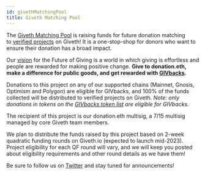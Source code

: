 ```yaml
---
id: givethMatchingPool
title: Giveth Matching Pool
---
```


The [Giveth Matching Pool](https://giveth.io/project/Giveth-Matching-Pool-0) is raising funds for future donation matching to [verified projects](https://docs.giveth.io/dapps/projectVerification/) on Giveth! It is a one-stop-shop for donors who want to ensure their donation has a broad impact.

Our [vision](https://docs.giveth.io/whatisgiveth/) for the Future of Giving is a world in which giving is effortless and people are rewarded for making positive change. **Give to donation.eth, make a difference for public goods, and get rewarded with **[**GIVbacks**](https://medium.com/giveth/what-if-giving-gave-back-using-web3-to-evolve-philanthropy-a8500b7636ce)**.**

Donations to this project on any of our supported chains (Mainnet, Gnosis, Optimism and Polygon) are eligible for GIVbacks, and 100% of the funds collected will be distributed to verified projects on Giveth. *Note: only donations in tokens on the *[*GIVbacks token list*](https://forum.giveth.io/t/givbacks-token-list/253)* are eligible for GIVbacks.*

The recipient of this project is our donation.eth multisig, a 7/15 multisig managed by core Giveth team members.

We plan to distribute the funds raised by this project based on 2-week quadratic funding rounds on Giveth.io (expected to launch mid-2023). Project eligibility for each QF round will vary, and we will keep you posted about eligibility requirements and other round details as we have them!

Be sure to follow us on [Twitter](https://twitter.com/Giveth) and stay tuned for announcements!


